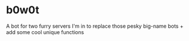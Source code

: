 # b0w0t
A bot for two furry servers I'm in to replace those pesky big-name bots + add some cool unique functions
